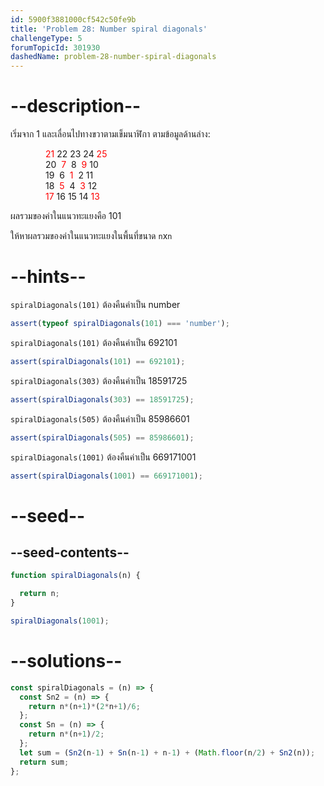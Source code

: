 ```yaml
---
id: 5900f3881000cf542c50fe9b
title: 'Problem 28: Number spiral diagonals'
challengeType: 5
forumTopicId: 301930
dashedName: problem-28-number-spiral-diagonals
---
```


# --description--

เริ่มจาก 1 และเลื่อนไปทางขวาตามเข็มนาฬิกา ตามข้อมูลด้านล่าง:

<div style='padding-left: 4em;'>
  <div style='color: red; display: inline;'>21</div> 22 23 24 <div style='color: red; display: inline;'>25</div><br>
  20  <div style='color: red; display: inline;'>7</div>  8  <div style='color: red; display: inline;'>9</div> 10<br>
  19  6  <div style='color: red; display: inline;'>1</div>  2 11<br>
  18  <div style='color: red; display: inline;'>5</div>  4  <div style='color: red; display: inline;'>3</div> 12<br>
  <div style='color: red; display: inline;'>17</div> 16 15 14 <div style='color: red; display: inline;'>13</div><br>
</div>

ผลรวมของค่าในแนวทะแยงคือ 101

ให้หาผลรวมของค่าในแนวทะแยงในพื้นที่ขนาด `n`x`n`

# --hints--

`spiralDiagonals(101)` ต้องคืนค่าเป็น number

```js
assert(typeof spiralDiagonals(101) === 'number');
```

`spiralDiagonals(101)` ต้องคืนค่าเป็น 692101

```js
assert(spiralDiagonals(101) == 692101);
```

`spiralDiagonals(303)` ต้องคืนค่าเป็น 18591725

```js
assert(spiralDiagonals(303) == 18591725);
```

`spiralDiagonals(505)` ต้องคืนค่าเป็น 85986601

```js
assert(spiralDiagonals(505) == 85986601);
```

`spiralDiagonals(1001)` ต้องคืนค่าเป็น 669171001

```js
assert(spiralDiagonals(1001) == 669171001);
```

# --seed--

## --seed-contents--

```js
function spiralDiagonals(n) {

  return n;
}

spiralDiagonals(1001);
```

# --solutions--

```js
const spiralDiagonals = (n) => {
  const Sn2 = (n) => {
    return n*(n+1)*(2*n+1)/6;
  };
  const Sn = (n) => {
    return n*(n+1)/2;
  };
  let sum = (Sn2(n-1) + Sn(n-1) + n-1) + (Math.floor(n/2) + Sn2(n));
  return sum;
};
```
